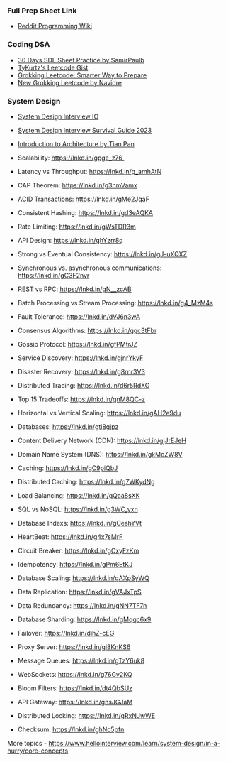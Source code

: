 ### Full Prep Sheet Link

- [Reddit Programming Wiki](https://github.com/avgspacelover/Reddit-wiki-programming)

### Coding DSA

- [30 Days SDE Sheet Practice by SamirPaulb](https://github.com/SamirPaulb/DSAlgo/tree/main/30-Days-SDE-Sheet-Practice)
- [TyKurtz's Leetcode Gist](https://gist.github.com/tykurtz/3548a31f673588c05c89f9ca42067bc4)
- [Grokking Leetcode: Smarter Way to Prepare](https://interviewnoodle.com/grokking-leetcode-a-smarter-way-to-prepare-for-coding-interviews-e86d5c9fe4e1)
- [New Grokking Leetcode by Navidre](https://github.com/navidre/new_grokking_to_leetcode?tab=readme-ov-file)

### System Design
- [System Design Interview IO](https://interviewing.io/guides/system-design-interview#how-to-use-this-guide)
- [System Design Interview Survival Guide 2023](https://levelup.gitconnected.com/system-design-interview-survival-guide-2023-preparation-strategies-and-practical-tips-ba9314e6b9e3)
- [Introduction to Architecture by Tian Pan](https://tianpan.co/notes/145-introduction-to-architecture)

- Scalability: https://lnkd.in/gpge_z76 
- Latency vs Throughput: https://lnkd.in/g_amhAtN
- CAP Theorem: https://lnkd.in/g3hmVamx
- ACID Transactions: https://lnkd.in/gMe2JqaF
- Consistent Hashing: https://lnkd.in/gd3eAQKA
- Rate Limiting: https://lnkd.in/gWsTDR3m
- API Design: https://lnkd.in/ghYzrr8q
- Strong vs Eventual Consistency: https://lnkd.in/gJ-uXQXZ
- Synchronous vs. asynchronous communications: https://lnkd.in/gC3F2nvr
- REST vs RPC: https://lnkd.in/gN__zcAB
- Batch Processing vs Stream Processing: https://lnkd.in/g4_MzM4s
- Fault Tolerance: https://lnkd.in/dVJ6n3wA
- Consensus Algorithms: https://lnkd.in/ggc3tFbr
- Gossip Protocol: https://lnkd.in/gfPMtrJZ
- Service Discovery: https://lnkd.in/gjnrYkyF
- Disaster Recovery: https://lnkd.in/g8rnr3V3
- Distributed Tracing: https://lnkd.in/d6r5RdXG
- Top 15 Tradeoffs: https://lnkd.in/gnM8QC-z
- Horizontal vs Vertical Scaling: https://lnkd.in/gAH2e9du
- Databases: https://lnkd.in/gti8gjpz
- Content Delivery Network (CDN): https://lnkd.in/gjJrEJeH
- Domain Name System (DNS): https://lnkd.in/gkMcZW8V
- Caching: https://lnkd.in/gC9piQbJ
- Distributed Caching: https://lnkd.in/g7WKydNg
- Load Balancing: https://lnkd.in/gQaa8sXK
- SQL vs NoSQL: https://lnkd.in/g3WC_yxn
- Database Indexs: https://lnkd.in/gCeshYVt
- HeartBeat: https://lnkd.in/g4x7sMrF
- Circuit Breaker: https://lnkd.in/gCxyFzKm
- Idempotency: https://lnkd.in/gPm6EtKJ
- Database Scaling: https://lnkd.in/gAXpSyWQ
- Data Replication: https://lnkd.in/gVAJxTpS
- Data Redundancy: https://lnkd.in/gNN7TF7n
- Database Sharding: https://lnkd.in/gMqqc6x9
- Failover: https://lnkd.in/dihZ-cEG
- Proxy Server: https://lnkd.in/gi8KnKS6
- Message Queues: https://lnkd.in/gTzY6uk8
- WebSockets: https://lnkd.in/g76Gv2KQ
- Bloom Filters: https://lnkd.in/dt4QbSUz
- API Gateway: https://lnkd.in/gnsJGJaM
- Distributed Locking: https://lnkd.in/gRxNJwWE
- Checksum: https://lnkd.in/ghNc5pfn

More topics - https://www.hellointerview.com/learn/system-design/in-a-hurry/core-concepts
